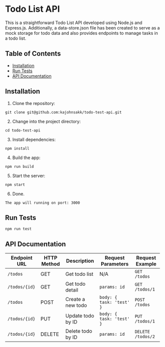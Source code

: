 # Todo List API

This is a straightforward Todo List API developed using Node.js and Express.js. Additionally, a data-store.json file has been created to serve as a mock storage for todo data and also provides endpoints to manage tasks in a todo list.

## Table of Contents

- [Installation](#installation)
- [Run Tests](#run-tests)
- [API Documentation](#api-documentation)

## Installation

1. Clone the repository:

```
git clone git@github.com:kajohnsakk/todo-test-api.git
```

2. Change into the project directory:

```
cd todo-test-api
```

3. Install dependencies:

```
npm install
```

4. Build the app:

```
npm run build
```

5. Start the server:

```
npm start
```

6. Done.

```
The app will running on port: 3000
```

## Run Tests

```
npm run test
```

## API Documentation

| Endpoint URL  | HTTP Method | Description       | Request Parameters       | Request Example   |
| ------------- | ----------- | ----------------- | ------------------------ | ----------------- |
| `/todos`      | GET         | Get todo list     | N/A                      | `GET /todos`      |
| `/todos/{id}` | GET         | Get todo detail   | `params: id`             | `GET /todos/1`    |
| `/todos`      | POST        | Create a new todo | `body: { task: 'test' }` | `POST /todos`     |
| `/todos/{id}` | PUT         | Update todo by ID | `body: { task: 'test' }` | `PUT /todos/1`    |
| `/todos/{id}` | DELETE      | Delete todo by ID | `params: id`             | `DELETE /todos/2` |
